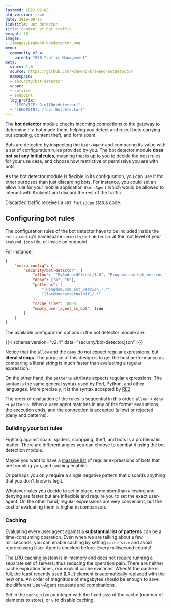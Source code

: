 ```yaml
---
lastmod: 2022-02-08
old_version: true
date: 2019-09-15
linktitle: Bot detector
title: Control of bot traffic
weight: 30
images:
- /images/krakend-botdetector.png
menu:
  community_v2.4:
    parent: "070 Traffic Management"
meta:
  since: 1.0
  source: https://github.com/krakend/krakend-botdetector
  namespace:
  - security/bot-detector
  scope:
  - service
  - endpoint
  log_prefix:
  - "[SERVICE: Gin][Botdetector]"
  - "[ENDPOINT: /foo][Botdetector]"
---
```


The **bot detector** module checks incoming connections to the gateway to determine if a bot made them, helping you detect and reject bots carrying out scraping, content theft, and form spam.

Bots are detected by inspecting the `User-Agent` and comparing its value with a set of configuration rules provided by you. The bot detector module **does not set any initial rules**, meaning that is up to you to decide the best rules for your use case, and choose how restrictive or permissive you are with bots.

As the bot detector module is flexible in its configuration, you can use it for other purposes than just discarding bots. For instance, you could set an allow rule for your mobile application `User-Agent` which would be allowed to interact with KrakenD and discard the rest of the traffic.

Discarded traffic receives a `403 Forbidden` status code.

## Configuring bot rules

The configuration rules of the bot detector have to be included inside the `extra_config`'s namespace `security/bot-detector` at the root level of your `krakend.json` file, or inside an endpoint.

For instance:

```json
{
    "extra_config": {
        "security/bot-detector": {
            "allow": ["MyAndroidClient/1.0", "Pingdom.com_bot_version_1.1"],
            "deny": ["a", "b"],
            "patterns": [
                "(Pingdom.com_bot_version_).*",
                "(facebookexternalhit)/.*"
            ],
            "cache_size": 10000,
            "empty_user_agent_is_bot": true
        }
    }
}
```

The available configuration options in the bot detector module are:

{{< schema version="v2.4" data="security/bot-detector.json" >}}

Notice that the `allow` and the `deny` do not expect regular expressions, but **literal strings**. The purpose of this design is to get the best performance as comparing a literal string is much faster than evaluating a regular expression.

On the other hand, the `patterns` attribute expects regular expressions. The syntax is the same general syntax used by Perl, Python, and other languages. More precisely, it is the syntax accepted by [RE2](https://golang.org/s/re2syntax)

The order of evaluation of the rules is sequential in this order: `allow` -> `deny` -> `patterns`. When a user agent matches in any of the former evaluations, the execution ends, and the connection is accepted (allow) or rejected (deny and patterns).

### Building your bot rules

Fighting against spam, spiders, scrapping, theft, and bots is a problematic matter. There are different angles you can choose to combat it using the bot detection module.

Maybe you want to have a [massive list](https://github.com/ua-parser/uap-core/blob/master/regexes.yaml) of regular expressions of bots that are troubling you, and caching enabled.

Or perhaps you only require a single negative pattern that discards anything that you don't know is legit.

Whatever rules you decide to set in place, remember than allowing and denying are faster but are inflexible and require you to set the exact user-agent. On the other hand, regular expressions are very convenient, but the cost of evaluating them is higher in comparison.

### Caching

Evaluating every user agent against a **substantial list of patterns** can be a time-consuming operation. Even when we are talking about a few milliseconds, you can enable caching by setting `cache_size` and avoid reprocessing User-Agents checked before. Every millisecond counts!

The LRU caching system is in-memory and does not require running a separate set of servers, thus reducing the operation pain. There are neither cache expiration times, nor explicit cache evictions. When/if the cache is full, the least recently used (LRU) element is automatically replaced with the new one. An order of magnitude of megabytes should be enough to save the different User-Agent requests and combinations.

Set in the `cache_size` an integer with the fixed size of the cache (number of elements to store), or `0` to disable caching.
